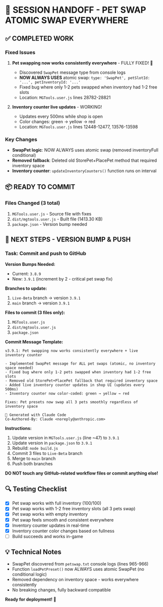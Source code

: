 # 🎉 SESSION HANDOFF - PET SWAP ATOMIC SWAP EVERYWHERE

## ✅ COMPLETED WORK

### Fixed Issues
1. **Pet swapping now works consistently everywhere** - FULLY FIXED! 🎉
   - Discovered `SwapPet` message type from console logs
   - **NOW ALWAYS USES** atomic swap: `type: 'SwapPet', petSlotId: '...', petInventoryId: '...'`
   - Fixed bug where only 1-2 pets swapped when inventory had 1-2 free slots
   - Location: `MGTools.user.js` lines 28782-28821

2. **Inventory counter live updates** - WORKING!
   - Updates every 500ms while shop is open
   - Color changes: green → yellow → red
   - Location: `MGTools.user.js` lines 12448-12477, 13576-13598

### Key Changes
- **SwapPet logic**: NOW ALWAYS uses atomic swap (removed inventoryFull conditional)
- **Removed fallback**: Deleted old StorePet+PlacePet method that required inventory space
- **Inventory counter**: `updateInventoryCounters()` function runs on interval

## 📦 READY TO COMMIT

### Files Changed (3 total)
1. `MGTools.user.js` - Source file with fixes
2. `dist/mgtools.user.js` - Built file (1413.30 KB)
3. `package.json` - Version bump needed

## 🚀 NEXT STEPS - VERSION BUMP & PUSH

### Task: Commit and push to GitHub

**Version Bumps Needed:**
- Current: `3.8.9`
- New: `3.9.1` (increment by 2 - critical pet swap fix)

**Branches to update:**
1. `Live-Beta` branch → version `3.9.1`
2. `main` branch → version `3.9.1`

**Files to commit (3 files only):**
1. `MGTools.user.js`
2. `dist/mgtools.user.js`
3. `package.json`

**Commit Message Template:**
```
v3.9.1: Pet swapping now works consistently everywhere + live inventory counter

- Implemented SwapPet message for ALL pet swaps (atomic, no inventory space needed)
- Fixed bug where only 1-2 pets swapped when inventory had 1-2 free slots
- Removed old StorePet+PlacePet fallback that required inventory space
- Added live inventory counter updates in shop UI (updates every 500ms)
- Inventory counter now color-coded: green → yellow → red

Fixes: Pet presets now swap all 3 pets smoothly regardless of inventory space

🤖 Generated with Claude Code
Co-Authored-By: Claude <noreply@anthropic.com>
```

**Instructions:**
1. Update version in `MGTools.user.js` (line ~47) to `3.9.1`
2. Update version in `package.json` to `3.9.1`
3. Rebuild: `node build.js`
4. Commit 3 files to `Live-Beta` branch
5. Merge to `main` branch
6. Push both branches

**DO NOT touch any GitHub-related workflow files or commit anything else!**

## 🔍 Testing Checklist
- [x] Pet swap works with full inventory (100/100)
- [x] Pet swap works with 1-2 free inventory slots (all 3 pets swap)
- [x] Pet swap works with empty inventory
- [x] Pet swap feels smooth and consistent everywhere
- [x] Inventory counter updates in real-time
- [x] Inventory counter color changes based on fullness
- [ ] Build succeeds and works in-game

## 💡 Technical Notes
- SwapPet discovered from `petswap.txt` console logs (lines 965-966)
- Function `loadPetPreset()` now ALWAYS uses atomic SwapPet (no conditional logic)
- Removed dependency on inventory space - works everywhere consistently
- No breaking changes, fully backward compatible

**Ready for deployment! 🚀**
